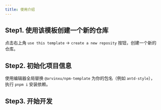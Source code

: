 ```yaml
---
title: 使用介绍
---
```


## Step1. 使用该模板创建一个新的仓库

点击右上角 `use this template` -> `create a new reposity` 按钮，创建一个新的仓库。

## Step2. 初始化项目信息

使用编辑器全局替换 `@arvinxu/npm-template` 为你的包名（例如 `antd-style`），执行 `pnpm i` 安装依赖。

## Step3. 开始开发
